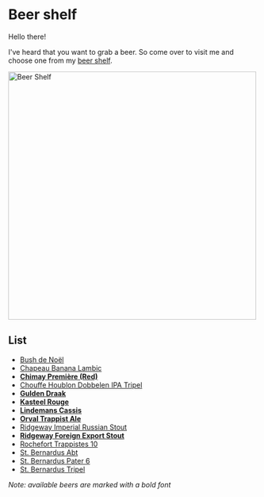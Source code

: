 # Beer shelf

Hello there!

I've heard that you want to grab a beer. So come over to visit me and choose one from my [beer shelf](#list).

<p align="left">
    <img src="https://lh5.googleusercontent.com/-M6FeOIKuNY8/UrRvQdxZ_KI/AAAAAAAAFbI/_oTZms0wfx8/w1159-h869-no/IMG_20131220_172312.jpg" alt="Beer Shelf" width="500px"/>
</p>

## List

- [Bush de Noël](http://beeradvocate.com/beer/profile/604/2232)
- [Chapeau Banana Lambic](http://beeradvocate.com/beer/profile/190/5358)
- **[Chimay Première (Red)](http://beeradvocate.com/beer/profile/215/672)**
- [Chouffe Houblon Dobbelen IPA Tripel](http://beeradvocate.com/beer/profile/321/27804)
- **[Gulden Draak](http://beeradvocate.com/beer/profile/48/155)**
- **[Kasteel Rouge](http://beeradvocate.com/beer/profile/212/38795)**
- **[Lindemans Cassis](http://beeradvocate.com/beer/profile/187/601)**
- **[Orval Trappist Ale](http://beeradvocate.com/beer/profile/37/129)**
- [Ridgeway Imperial Russian Stout](http://beeradvocate.com/beer/profile/7944/87856)
- **[Ridgeway Foreign Export Stout](http://beeradvocate.com/beer/profile/7944/21806)**
- [Rochefort Trappistes 10](http://beeradvocate.com/beer/profile/207/645)
- [St. Bernardus Abt](http://beeradvocate.com/beer/profile/259/1708)
- [St. Bernardus Pater 6](http://beeradvocate.com/beer/profile/259/1856)
- [St. Bernardus Tripel](http://beeradvocate.com/beer/profile/259/722)

*Note: available beers are marked with a bold font*
